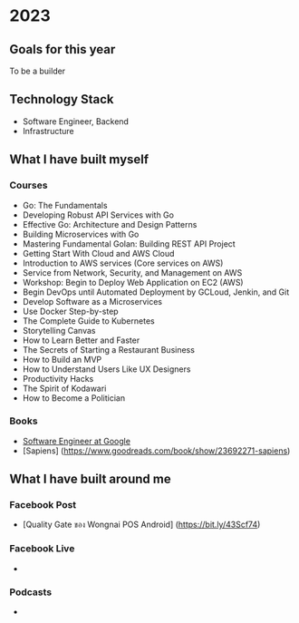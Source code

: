 # 2023

## Goals for this year
To be a builder

## Technology Stack
- Software Engineer, Backend
- Infrastructure

## What I have built myself

### Courses
- Go: The Fundamentals
- Developing Robust API Services with Go
- Effective Go: Architecture and Design Patterns
- Building Microservices with Go
- Mastering Fundamental Golan: Building REST API Project
- Getting Start With Cloud and AWS Cloud
- Introduction to AWS services (Core services on AWS)
- Service from Network, Security, and Management on AWS
- Workshop: Begin to Deploy Web Application on EC2 (AWS)
- Begin DevOps until Automated Deployment by GCLoud, Jenkin, and Git
- Develop Software as a Microservices
- Use Docker Step-by-step
- The Complete Guide to Kubernetes
- Storytelling Canvas
- How to Learn Better and Faster
- The Secrets of Starting a Restaurant Business
- How to Build an MVP
- How to Understand Users Like UX Designers
- Productivity Hacks
- The Spirit of Kodawari
- How to Become a Politician

### Books
- [Software Engineer at Google ](https://www.goodreads.com/book/show/48816586-software-engineering-at-google)
- [Sapiens] (https://www.goodreads.com/book/show/23692271-sapiens)

## What I have built around me

### Facebook Post
- [Quality Gate ของ Wongnai POS Android] (https://bit.ly/43Scf74)

### Facebook Live
- 

### Podcasts
- 
